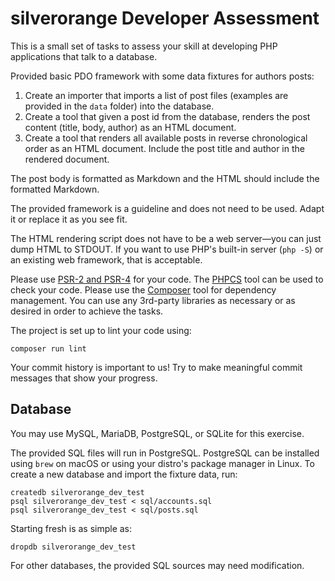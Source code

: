 silverorange Developer Assessment
=================================

This is a small set of tasks to assess your skill at developing PHP
applications that talk to a database.

Provided basic PDO framework with some data fixtures for authors posts:

 1. Create an importer that imports a list of post files (examples are provided
    in the `data` folder) into the database.
 2. Create a tool that given a post id from the database, renders the post
    content (title, body, author) as an HTML document.
 3. Create a tool that renders all available posts in reverse chronological
    order as an HTML document. Include the post title and author in the rendered
    document.

The post body is formatted as Markdown and the HTML should include the
formatted Markdown.

The provided framework is a guideline and does not need to be used. Adapt it or
replace it as you see fit.

The HTML rendering script does not have to be a web server—you can just dump
HTML to STDOUT. If you want to use PHP's built-in server (`php -S`) or an
existing web framework, that is acceptable.

Please use [PSR-2 and PSR-4](http://www.php-fig.org/psr/) for your code. The
[PHPCS](https://github.com/squizlabs/PHP_CodeSniffer) tool can be used to check
your code. Please use the [Composer](https://getcomposer.org/) tool for
dependency management. You can use any 3rd-party libraries as necessary or
as desired in order to achieve the tasks.

The project is set up to lint your code using:
```
composer run lint
```

Your commit history is important to us! Try to make meaningful commit messages
that show your progress.

Database
--------
You may use MySQL, MariaDB, PostgreSQL, or SQLite for this exercise.

The provided SQL files will run in PostgreSQL. PostgreSQL can be installed
using `brew` on macOS or using your distro's package manager in Linux. To
create a new database and import the fixture data, run:

```
createdb silverorange_dev_test
psql silverorange_dev_test < sql/accounts.sql
psql silverorange_dev_test < sql/posts.sql
```

Starting fresh is as simple as:
```
dropdb silverorange_dev_test
```

For other databases, the provided SQL sources may need modification.
